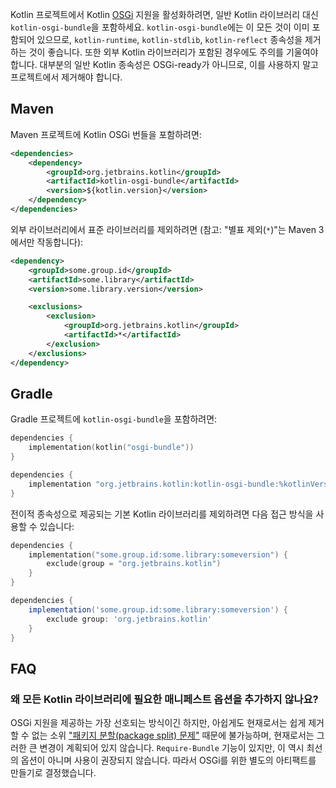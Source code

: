 [//]: # (title: Kotlin과 OSGi)

Kotlin 프로젝트에서 Kotlin [OSGi](https://www.osgi.org/) 지원을 활성화하려면, 일반 Kotlin 라이브러리 대신 `kotlin-osgi-bundle`을 포함하세요. `kotlin-osgi-bundle`에는 이 모든 것이 이미 포함되어 있으므로, `kotlin-runtime`, `kotlin-stdlib`, `kotlin-reflect` 종속성을 제거하는 것이 좋습니다. 또한 외부 Kotlin 라이브러리가 포함된 경우에도 주의를 기울여야 합니다. 대부분의 일반 Kotlin 종속성은 OSGi-ready가 아니므로, 이를 사용하지 말고 프로젝트에서 제거해야 합니다.

## Maven

Maven 프로젝트에 Kotlin OSGi 번들을 포함하려면:

```xml
<dependencies>
    <dependency>
        <groupId>org.jetbrains.kotlin</groupId>
        <artifactId>kotlin-osgi-bundle</artifactId>
        <version>${kotlin.version}</version>
    </dependency>
</dependencies>
```

외부 라이브러리에서 표준 라이브러리를 제외하려면 (참고: "별표 제외(`*`)"는 Maven 3에서만 작동합니다):

```xml
<dependency>
    <groupId>some.group.id</groupId>
    <artifactId>some.library</artifactId>
    <version>some.library.version</version>

    <exclusions>
        <exclusion>
            <groupId>org.jetbrains.kotlin</groupId>
            <artifactId>*</artifactId>
        </exclusion>
    </exclusions>
</dependency>
```

## Gradle

Gradle 프로젝트에 `kotlin-osgi-bundle`을 포함하려면:

<tabs group="build-script">
<tab title="Kotlin" group-key="kotlin">

```kotlin
dependencies {
    implementation(kotlin("osgi-bundle"))
}
```

</tab>
<tab title="Groovy" group-key="groovy">

```groovy
dependencies {
    implementation "org.jetbrains.kotlin:kotlin-osgi-bundle:%kotlinVersion%"
}
```

</tab>
</tabs>

전이적 종속성으로 제공되는 기본 Kotlin 라이브러리를 제외하려면 다음 접근 방식을 사용할 수 있습니다:

<tabs group="build-script">
<tab title="Kotlin" group-key="kotlin">

```kotlin
dependencies {
    implementation("some.group.id:some.library:someversion") {
        exclude(group = "org.jetbrains.kotlin")
    }
}
```

</tab>
<tab title="Groovy" group-key="groovy">

```groovy
dependencies {
    implementation('some.group.id:some.library:someversion') {
        exclude group: 'org.jetbrains.kotlin'
    }
}
```

</tab>
</tabs>

## FAQ

### 왜 모든 Kotlin 라이브러리에 필요한 매니페스트 옵션을 추가하지 않나요?

OSGi 지원을 제공하는 가장 선호되는 방식이긴 하지만, 아쉽게도 현재로서는 쉽게 제거할 수 없는 소위 ["패키지 분할(package split) 문제"](https://docs.osgi.org/specification/osgi.core/7.0.0/framework.module.html#d0e5999) 때문에 불가능하며, 현재로서는 그러한 큰 변경이 계획되어 있지 않습니다. `Require-Bundle` 기능이 있지만, 이 역시 최선의 옵션이 아니며 사용이 권장되지 않습니다. 따라서 OSGi를 위한 별도의 아티팩트를 만들기로 결정했습니다.